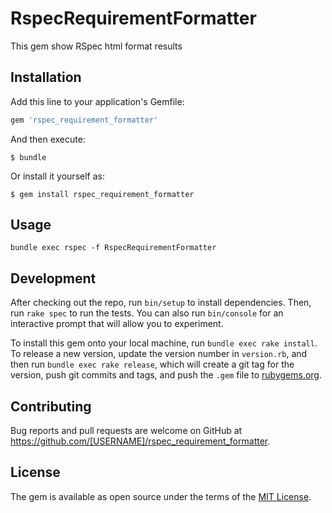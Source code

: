 # RspecRequirementFormatter

This gem show RSpec html format results

## Installation

Add this line to your application's Gemfile:

```ruby
gem 'rspec_requirement_formatter'
```

And then execute:

    $ bundle

Or install it yourself as:

    $ gem install rspec_requirement_formatter

## Usage

```
bundle exec rspec -f RspecRequirementFormatter
```

## Development

After checking out the repo, run `bin/setup` to install dependencies. Then, run `rake spec` to run the tests. You can also run `bin/console` for an interactive prompt that will allow you to experiment.

To install this gem onto your local machine, run `bundle exec rake install`. To release a new version, update the version number in `version.rb`, and then run `bundle exec rake release`, which will create a git tag for the version, push git commits and tags, and push the `.gem` file to [rubygems.org](https://rubygems.org).

## Contributing

Bug reports and pull requests are welcome on GitHub at https://github.com/[USERNAME]/rspec_requirement_formatter.

## License

The gem is available as open source under the terms of the [MIT License](https://opensource.org/licenses/MIT).
